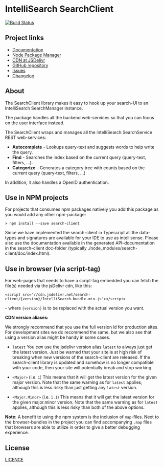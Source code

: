 # IntelliSearch SearchClient

[![Build Status](https://semaphoreci.com/api/v1/spiralis/search-client/branches/master/shields_badge.svg)](https://semaphoreci.com/spiralis/search-client)

## Project links

- <a href="https://intellisearch.github.io/search-client/">Documentation</a>
- <a href="https://www.npmjs.com/package/search-client">Node Package Manager</a>
- <a href="https://www.jsdelivr.com/projects/search-client">CDN at JSDelivr</a>
- <a href="https://github.com/IntelliSearch/search-client">GitHub repository</a>
- <a href="https://github.com/IntelliSearch/search-client/issues">Issues</a>
- <a href="https://github.com/IntelliSearch/search-client/blob/master/CHANGELOG.md">Changelog</a>

## About

The SearchClient library makes it easy to hook up your search-UI to an IntelliSearch SearchManager instance.

The package handles all the backend web-services so that you can focus on the user interface instead.

The SearchClient wraps and manages all the IntelliSearch SearchService REST web-services:

- **Autocomplete** - Lookups query-text and suggests words to help write the query.
- **Find** - Searches the index based on the current query (query-text, filters, ...).
- **Categorize** - Generates a category tree with counts based on the current query (query-text, filters, ...)

In addition, it also handles a OpenID authentication.

## Use in NPM projects

For projects that consumes npm packages natively you add this package as you would add any other npm-package:

    > npm install --save search-client

Since we have implemented the search-client in Typescript all the data-types and signatures are available for your IDE to use as intellisense. Please also use the documentation available in the generated API-documentation in the search-client doc-folder (typically ./node_modules/search-client/doc/index.html).

## Use in browser (via script-tag)

For web-pages that needs to have a script-tag embedded you can fetch the file(s) needed via the jsDelivr cdn, like this:

    <script src="//cdn.jsdelivr.net/search-client/{version}/IntelliSearch.bundle.min.js"></script>

\- where `{version}` is to be replaced with the actual version you want.

**CDN version aliases:**

We strongly recommend that you use the full version id for production sites. For development sites we do recommend the same, but we also see that using a version alias might be handy in some cases.

- `latest`
  You *can* use the jsdelivr version alias `latest` to always just get the latest version. Just be warned that your site is at high risk of breaking when new versions of the search-client are released. If the search-client library is updated and somehow is no longer compatible with your code, then your site will potentially break and stop working.

- `<Major>` (i.e. `1`)
  This means that it will get the latest version for the given major version. Note that the same warning as for `latest` applies, although this is less risky than just getting any `latest` version.

- `<Major.Minor>` (i.e. `1.1`)
  This means that it will get the latest version for the given major.minor version. Note that the same warning as for `latest` applies, although this is less risky than both of the above options.

**Note:** A benefit to using the npm system is the inclusion of `map`-files. Next to the browser-bundles in the project you can find accompanying `.map` files that browsers are able to utilize in order to give a better debugging experience.

## License

<a href="../LICENSE">LICENCE</a>
